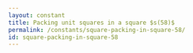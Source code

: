 ```yaml
---
layout: constant
title: Packing unit squares in a square $s(58)$
permalink: /constants/square-packing-in-square-58/
id: square-packing-in-square-58
---
```

